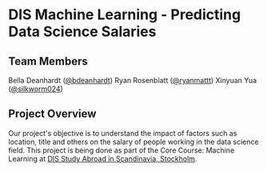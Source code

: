# DIS Machine Learning - Predicting Data Science Salaries
## Team Members
Bella Deanhardt ([@bdeanhardt](https://github.com/bdeanhardt))
Ryan Rosenblatt ([@ryanmattt](https://github.com/ryanmattt))
Xinyuan Yua ([@silkworm024](https://github.com/silkworm024))

## Project Overview
Our project's objective is to understand the impact of factors such as location, title and others on the salary of people working in the data science field. This project is being done as part of the Core Course: Machine Learning at [DIS Study Abroad in Scandinavia, Stockholm](https://disabroad.org/stockholm/).